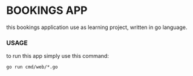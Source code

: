 # BOOKINGS APP

this bookings application use as learning project, written in go language.

### USAGE
to run this app simply use this command:
```
go run cmd/web/*.go
```